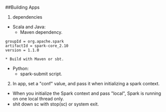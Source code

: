 
##Building Apps

1) dependencies
  * Scala and Java: 
    * Maven dependency.

```
groupId = org.apache.spark
artifactId = spark-core_2.10
version = 1.1.0
```
    * Build with Maven or sbt. 

  * Python:
    * spark-submit script. 

2) In app, set a "conf" value, and pass it when initializing a spark context. 
  * When you initialize the Spark context and pass "local", Spark is running on one local thread only. 
  * shit down sc with stop(sc) or system exit. 

